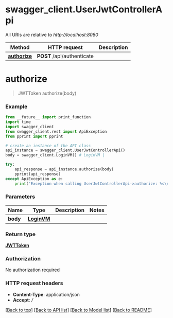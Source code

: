 # swagger_client.UserJwtControllerApi

All URIs are relative to *http://localhost:8080*

Method | HTTP request | Description
------------- | ------------- | -------------
[**authorize**](UserJwtControllerApi.md#authorize) | **POST** /api/authenticate | 

# **authorize**
> JWTToken authorize(body)



### Example
```python
from __future__ import print_function
import time
import swagger_client
from swagger_client.rest import ApiException
from pprint import pprint

# create an instance of the API class
api_instance = swagger_client.UserJwtControllerApi()
body = swagger_client.LoginVM() # LoginVM | 

try:
    api_response = api_instance.authorize(body)
    pprint(api_response)
except ApiException as e:
    print("Exception when calling UserJwtControllerApi->authorize: %s\n" % e)
```

### Parameters

Name | Type | Description  | Notes
------------- | ------------- | ------------- | -------------
 **body** | [**LoginVM**](LoginVM.md)|  | 

### Return type

[**JWTToken**](JWTToken.md)

### Authorization

No authorization required

### HTTP request headers

 - **Content-Type**: application/json
 - **Accept**: */*

[[Back to top]](#) [[Back to API list]](../README.md#documentation-for-api-endpoints) [[Back to Model list]](../README.md#documentation-for-models) [[Back to README]](../README.md)

